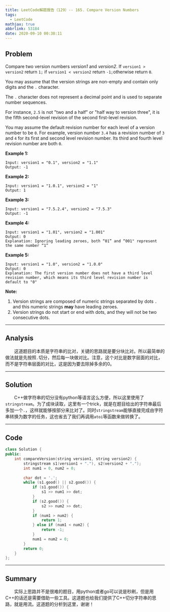 ```yaml
---
title: LeetCode解题报告（129）-- 165. Compare Version Numbers
tags:
  - LeetCode
mathjax: true
abbrlink: 53184
date: 2020-09-10 00:38:11
---
```


## Problem

Compare two version numbers *version1* and *version2*.
If `version1 > version2` return `1;` if `version1 < version2` return `-1;`otherwise return `0`.

You may assume that the version strings are non-empty and contain only digits and the `.` character.

The `.` character does not represent a decimal point and is used to separate number sequences.

For instance, `2.5` is not "two and a half" or "half way to version three", it is the fifth second-level revision of the second first-level revision.

You may assume the default revision number for each level of a version number to be `0`. For example, version number `3.4` has a revision number of `3` and `4` for its first and second level revision number. Its third and fourth level revision number are both `0`.

<!-- more -->

**Example 1:**

```
Input: version1 = "0.1", version2 = "1.1"
Output: -1
```

**Example 2:**

```
Input: version1 = "1.0.1", version2 = "1"
Output: 1
```

**Example 3:**

```
Input: version1 = "7.5.2.4", version2 = "7.5.3"
Output: -1
```

**Example 4:**

```
Input: version1 = "1.01", version2 = "1.001"
Output: 0
Explanation: Ignoring leading zeroes, both “01” and “001" represent the same number “1”
```

**Example 5:**

```
Input: version1 = "1.0", version2 = "1.0.0"
Output: 0
Explanation: The first version number does not have a third level revision number, which means its third level revision number is default to "0"
```

**Note:**

1. Version strings are composed of numeric strings separated by dots `.` and this numeric strings **may** have leading zeroes.
2. Version strings do not start or end with dots, and they will not be two consecutive dots.

------

## Analysis

&emsp;&emsp;这道题目的本质是字符串的比对，关键的思路就是要分块比对。所以最简单的做法就是先按照`.`切分，然后每一块做对比。注意，这个对比是数字层面的对比，而不是字符串层面的对比，这是因为要去除掉多余的0。

------

## Solution

&emsp;&emsp;C++做字符串的切分没有python等语言这么方便，所以这里使用了`stringstream`。为了成块读取，这里有一个trick，就是在题目给出的字符串最后多加一个`.`，这样就能够按部分来比对了。同时`stringstream`能够直接完成由字符串转换为数字的任务，这也省去了我们再调用`atoi`等函数来做转换了。

------

## Code

```c++
class Solution {
public:
    int compareVersion(string version1, string version2) {
        stringstream s1(version1 + "."), s2(version2 + ".");
        int num1 = 0, num2 = 0;
        
        char dot = '.';
        while (s1.good() || s2.good()) {
            if (s1.good()) {
                s1 >> num1 >> dot;
            }
            if (s2.good()) {
                s2 >> num2 >> dot;
            }
            if (num1 > num2) {
                return 1;
            } else if (num1 < num2) {
                return -1;
            }
            num1 = num2 = 0;
        }
        return 0;
    }
};
```

------

## Summary

&emsp;&emsp;实际上思路并不是很难的题目，用python或者go可以说是秒刷，但是用C++的话还是需要借助一些工具。这道题也给我们提供了C++切分字符串的思路，就是用流。这道题的分析到这里，谢谢！

